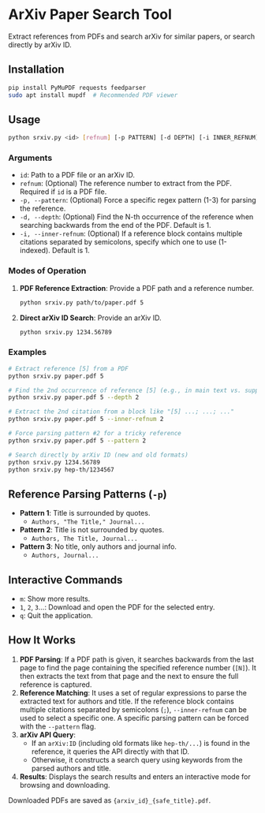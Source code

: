 # ArXiv Paper Search Tool

Extract references from PDFs and search arXiv for similar papers, or search directly by arXiv ID.

## Installation

```bash
pip install PyMuPDF requests feedparser
sudo apt install mupdf  # Recommended PDF viewer
```

## Usage

```bash
python srxiv.py <id> [refnum] [-p PATTERN] [-d DEPTH] [-i INNER_REFNUM]
```

### Arguments

-   `id`: Path to a PDF file or an arXiv ID.
-   `refnum`: (Optional) The reference number to extract from the PDF. Required if `id` is a PDF file.
-   `-p, --pattern`: (Optional) Force a specific regex pattern (1-3) for parsing the reference.
-   `-d, --depth`: (Optional) Find the N-th occurrence of the reference when searching backwards from the end of the PDF. Default is 1.
-   `-i, --inner-refnum`: (Optional) If a reference block contains multiple citations separated by semicolons, specify which one to use (1-indexed). Default is 1.

### Modes of Operation

1.  **PDF Reference Extraction**: Provide a PDF path and a reference number.
    ```bash
    python srxiv.py path/to/paper.pdf 5
    ```
2.  **Direct arXiv ID Search**: Provide an arXiv ID.
    ```bash
    python srxiv.py 1234.56789
    ```

### Examples

```bash
# Extract reference [5] from a PDF
python srxiv.py paper.pdf 5

# Find the 2nd occurrence of reference [5] (e.g., in main text vs. supplementary)
python srxiv.py paper.pdf 5 --depth 2

# Extract the 2nd citation from a block like "[5] ...; ...; ..."
python srxiv.py paper.pdf 5 --inner-refnum 2

# Force parsing pattern #2 for a tricky reference
python srxiv.py paper.pdf 5 --pattern 2

# Search directly by arXiv ID (new and old formats)
python srxiv.py 1234.56789
python srxiv.py hep-th/1234567
```

## Reference Parsing Patterns (`-p`)

-   **Pattern 1**: Title is surrounded by quotes.
    -   `Authors, "The Title," Journal...`
-   **Pattern 2**: Title is not surrounded by quotes.
    -   `Authors, The Title, Journal...`
-   **Pattern 3**: No title, only authors and journal info.
    -   `Authors, Journal...`

## Interactive Commands

-   `m`: Show more results.
-   `1`, `2`, `3`...: Download and open the PDF for the selected entry.
-   `q`: Quit the application.

## How It Works

1.  **PDF Parsing**: If a PDF path is given, it searches backwards from the last page to find the page containing the specified reference number (`[N]`). It then extracts the text from that page and the next to ensure the full reference is captured.
2.  **Reference Matching**: It uses a set of regular expressions to parse the extracted text for authors and title. If the reference block contains multiple citations separated by semicolons (`;`), `--inner-refnum` can be used to select a specific one. A specific parsing pattern can be forced with the `--pattern` flag.
3.  **arXiv API Query**:
    -   If an `arXiv:ID` (including old formats like `hep-th/...`) is found in the reference, it queries the API directly with that ID.
    -   Otherwise, it constructs a search query using keywords from the parsed authors and title.
4.  **Results**: Displays the search results and enters an interactive mode for browsing and downloading.

Downloaded PDFs are saved as `{arxiv_id}_{safe_title}.pdf`.

